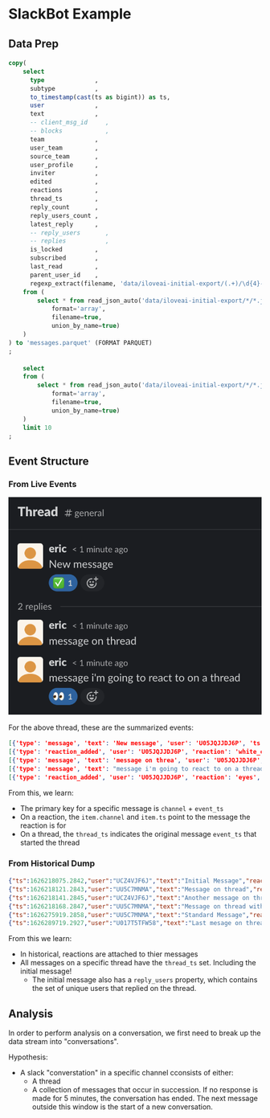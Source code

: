 # SlackBot Example

## Data Prep

```sql
copy(
    select
      type              ,
      subtype           ,
      to_timestamp(cast(ts as bigint)) as ts,
      user              ,
      text              ,
      -- client_msg_id     ,
      -- blocks            ,
      team              ,
      user_team         ,
      source_team       ,
      user_profile      ,
      inviter           ,
      edited            ,
      reactions         ,
      thread_ts         ,
      reply_count       ,
      reply_users_count ,
      latest_reply      ,
      -- reply_users       ,
      -- replies           ,
      is_locked         ,
      subscribed        ,
      last_read         ,
      parent_user_id    ,
      regexp_extract(filename, 'data/iloveai-initial-export/(.+)/\d{4}-\d{2}-\d{2}.json', 1) as channel
    from (
        select * from read_json_auto('data/iloveai-initial-export/*/*.json',
            format='array',
            filename=true,
            union_by_name=true)
    )
) to 'messages.parquet' (FORMAT PARQUET)
;

    select
    from (
        select * from read_json_auto('data/iloveai-initial-export/*/*.json',
            format='array',
            filename=true,
            union_by_name=true)
    )
    limit 10
;
```

## Event Structure

### From Live Events

![example thread](./thread_example.png)

For the above thread, these are the summarized events:

```json
[{'type': 'message', 'text': 'New message', 'user': 'U05JQJJDJ6P', 'ts': '1691224144.675049', 'team': 'T05JA5XCR9D', 'channel': 'C05KED4JDNC', 'event_ts': '1691224144.675049'}]
[{'type': 'reaction_added', 'user': 'U05JQJJDJ6P', 'reaction': 'white_check_mark', 'item.type': 'message', 'item.channel': 'C05KED4JDNC', 'item.ts': '1691224144.675049', 'event_ts': '1691224146.001000'}]
[{'type': 'message', 'text': 'message on threa', 'user': 'U05JQJJDJ6P', 'ts': '1691224168.728139', 'team': 'T05JA5XCR9D', 'thread_ts': '1691224144.675049', 'channel': 'C05KED4JDNC', 'event_ts': '1691224168.728139'}]
[{'type': 'message', 'text': "message i'm going to react to on a thread", 'user': 'U05JQJJDJ6P', 'ts': '1691224179.912759', 'team': 'T05JA5XCR9D', 'thread_ts': '1691224144.675049', 'channel': 'C05KED4JDNC', 'event_ts': '1691224179.912759'}]
[{'type': 'reaction_added', 'user': 'U05JQJJDJ6P', 'reaction': 'eyes', 'item.type': 'message', 'item.channel': 'C05KED4JDNC', 'item.ts': '1691224179.912759', 'event_ts': '1691224186.001300'}]
```

From this, we learn:
* The primary key for a specific message is `channel` + `event_ts`
* On a reaction, the `item.channel` and `item.ts` point to the message the reaction is for
* On a thread, the `thread_ts` indicates the original message `event_ts` that started the thread

### From Historical Dump

```json
{"ts":1626218075.2842,"user":"UCZ4VJF6J","text":"Initial Message","reactions":null,"thread_ts":1626218075.2842,"reply_users":["UU5C7MNMA","UCZ4VJF6J","U017T5TFW58"],"channel":"dev-ops"}
{"ts":1626218121.2843,"user":"UU5C7MNMA","text":"Message on thread","reactions":null,"thread_ts":1626218075.2842,"reply_users":null,"channel":"dev-ops"}
{"ts":1626218141.2845,"user":"UCZ4VJF6J","text":"Another message on thread","reactions":null,"thread_ts":1626218075.2842,"reply_users":null,"channel":"dev-ops"}
{"ts":1626218168.2847,"user":"UU5C7MNMA","text":"Message on thread with reaction","reactions":[{"name":"100","users":["U017T5TFW58"],"count":1}],"thread_ts":1626218075.2842,"reply_users":null,"channel":"dev-ops"}
{"ts":1626275919.2858,"user":"UU5C7MNMA","text":"Standard Message","reactions":null,"thread_ts":null,"reply_users":null,"channel":"dev-ops"}
{"ts":1626289719.2927,"user":"U017T5TFW58","text":"Last mesage on thread","reactions":null,"thread_ts":1626218075.2842,"reply_users":null,"channel":"dev-ops"}
```

From this we learn:
* In historical, reactions are attached to thier messages
* All messages on a specific thread have the `thread_ts` set.  Including the initial message!
  * The initial message also has a `reply_users` property, which contains the set of unique users that replied on the thread.

## Analysis

In order to perform analysis on a conversation, we first need to break up the data stream into "conversations".

Hypothesis:
* A slack "converstation" in a specific channel cconsists of either:
  * A thread
  * A collection of messages that occur in succession. If no response is made for 5 minutes, the conversation has ended. The next message outside this window is the start of a new conversation.


